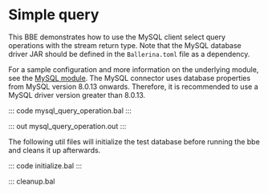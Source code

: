 # Simple query

This BBE demonstrates how to use the MySQL client select query operations
with the stream return type. Note that the MySQL database driver JAR should
be defined in the `Ballerina.toml` file as a dependency.

For a sample configuration and more information on the underlying module, see the [MySQL module](https://docs.central.ballerina.io/ballerinax/mysql/latest/).
The MySQL connector uses database properties from MySQL version 8.0.13 onwards. Therefore, it is
recommended to use a MySQL driver version greater than 8.0.13.

::: code mysql_query_operation.bal :::

::: out mysql_query_operation.out :::

The following util files will initialize the test database before running the bbe and cleans it up afterwards.

::: code initialize.bal :::

::: cleanup.bal
